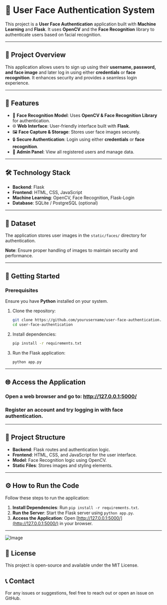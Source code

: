 # 🏥 User Face Authentication System

This project is a **User Face Authentication** application built with **Machine Learning** and **Flask**. It uses **OpenCV** and the **Face Recognition** library to authenticate users based on facial recognition.

---

## 🌟 Project Overview
This application allows users to sign up using their **username, password, and face image** and later log in using either **credentials** or **face recognition**. It enhances security and provides a seamless login experience.

---

## 🎯 Features
- 🤖 **Face Recognition Model**: Uses **OpenCV & Face Recognition Library** for authentication.
- 🌐 **Web Interface**: User-friendly interface built with **Flask**.
- 🖼 **Face Capture & Storage**: Stores user face images securely.
- 🔒 **Secure Authentication**: Login using either **credentials** or **face recognition**.
- 🏥 **Admin Panel**: View all registered users and manage data.

---

## 🛠 Technology Stack
- **Backend**: Flask
- **Frontend**: HTML, CSS, JavaScript
- **Machine Learning**: OpenCV, Face Recognition, Flask-Login
- **Database**: SQLite / PostgreSQL (optional)

---

## 📂 Dataset
The application stores user images in the `static/faces/` directory for authentication.

**Note**: Ensure proper handling of images to maintain security and performance.

---

## 🚀 Getting Started

### Prerequisites
Ensure you have **Python** installed on your system.

1. Clone the repository:
   ```bash
   git clone https://github.com/yourusername/user-face-authentication.git
   cd user-face-authentication
   ```

2. Install dependencies:
   ```bash
   pip install -r requirements.txt
   ```

3. Run the Flask application:
   ```bash
   python app.py
   ```

---

## 🌐 Access the Application
### Open a web browser and go to: http://127.0.0.1:5000/
### Register an account and try logging in with face authentication.

---

## 🧩 Project Structure
- **Backend**: Flask routes and authentication logic.
- **Frontend**: HTML, CSS, and JavaScript for the user interface.
- **Model**: Face Recognition logic using OpenCV.
- **Static Files**: Stores images and styling elements.

---

## ⚙️ How to Run the Code
Follow these steps to run the application:

1. **Install Dependencies**: Run `pip install -r requirements.txt`.
2. **Run the Server**: Start the Flask server using `python app.py`.
3. **Access the Application**: Open [http://127.0.0.1:5000/](http://127.0.0.1:5000/) in your browser.

---
![Image](https://github.com/user-attachments/assets/fc8aceb8-85d4-4fb6-b9b9-3ab76aaa6d90)

## 📜 License
This project is open-source and available under the MIT License.

## 📞 Contact
For any issues or suggestions, feel free to reach out or open an issue on GitHub.

